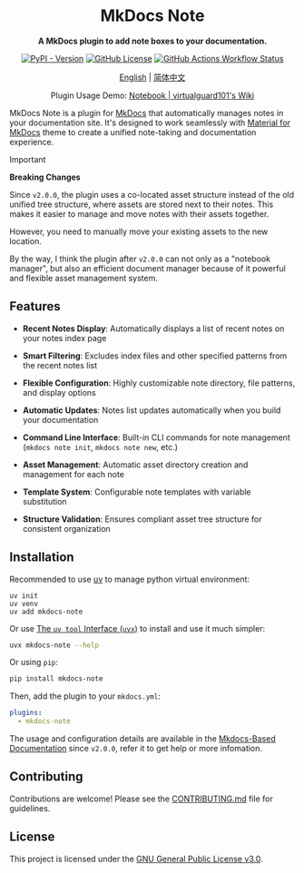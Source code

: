 <div align="center">

# MkDocs Note

**A MkDocs plugin to add note boxes to your documentation.**

[![PyPI - Version](https://img.shields.io/pypi/v/mkdocs-note)](https://pypi.org/project/mkdocs-note/)
[![GitHub License](https://img.shields.io/github/license/virtualguard101/mkdocs-note)](https://github.com/virtualguard101/mkdocs-note/blob/main/LICENSE)
[![GitHub Actions Workflow Status](https://img.shields.io/github/actions/workflow/status/virtualguard101/mkdocs-note/publish.yml)](https://github.com/virtualguard101/mkdocs-note/actions)

<a href="README.md">English</a> | <a href="README.zh-CN.md">简体中文</a>

<p>Plugin Usage Demo: <a href="https://wiki.virtualguard101.com/notes/" target="_blank">Notebook | virtualguard101's Wiki</a></p>

</div>


MkDocs Note is a plugin for [MkDocs](https://www.mkdocs.org/) that automatically manages notes in your documentation site. It's designed to work seamlessly with [Material for MkDocs](https://squidfunk.github.io/mkdocs-material/) theme to create a unified note-taking and documentation experience.

>[!IMPORTANT]
> **Breaking Changes**
>
> Since `v2.0.0`, the plugin uses a co-located asset structure instead of the old unified tree structure, where assets are stored next to their notes. This makes it easier to manage and move notes with their assets together. 
>
> However, you need to manually move your existing assets to the new location.
>
> By the way, I think the plugin after `v2.0.0` can not only as a "notebook manager", but also an efficient document manager because of it powerful and flexible asset management system.

## Features

- **Recent Notes Display**: Automatically displays a list of recent notes on your notes index page

<!-- - **Multi-format Support**: Supports both Markdown (.md) and Jupyter Notebook (.ipynb) files -->

- **Smart Filtering**: Excludes index files and other specified patterns from the recent notes list

- **Flexible Configuration**: Highly customizable note directory, file patterns, and display options

- **Automatic Updates**: Notes list updates automatically when you build your documentation

- **Command Line Interface**: Built-in CLI commands for note management (`mkdocs note init`, `mkdocs note new`, etc.)

- **Asset Management**: Automatic asset directory creation and management for each note

- **Template System**: Configurable note templates with variable substitution

- **Structure Validation**: Ensures compliant asset tree structure for consistent organization

## Installation

Recommended to use [uv](https://docs.astral.sh/uv/) to manage python virtual environment:

```
uv init
uv venv
uv add mkdocs-note
```

Or use [The `uv tool` Interface (`uvx`)](https://docs.astral.sh/uv/concepts/tools/) to install and use it much simpler:

```bash
uvx mkdocs-note --help
```

Or using `pip`:

```bash
pip install mkdocs-note
```

Then, add the plugin to your `mkdocs.yml`:

```yaml
plugins:
  - mkdocs-note
```

The usage and configuration details are available in the [Mkdocs-Based Documentation](https://blog.virtualguard101.com/mkdocs-note) since `v2.0.0`, refer it to get help or more infomation.

## Contributing

Contributions are welcome! Please see the [CONTRIBUTING.md](CONTRIBUTING.md) file for guidelines.

## License

This project is licensed under the [GNU General Public License v3.0](LICENSE).
